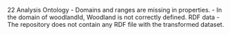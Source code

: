22
    Analysis
    Ontology
        - Domains and ranges are missing in properties.
        - In the domain of woodlandId, Woodland is not correctly defined.
    RDF data
        - The repository does not contain any RDF file with the transformed dataset.
